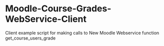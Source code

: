 # Moodle-Course-Grades-WebService-Client
Client example script for making calls to New Moodle Webservice function get_course_users_grade
